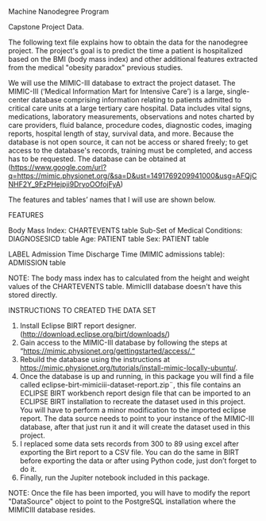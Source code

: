 Machine Nanodegree Program

Capstone Project Data.

The following text file explains how to obtain the data for the nanodegree project. The project's goal is to predict the time a patient is hospitalized based on the BMI (body mass index) and other additional features extracted from the medical "obesity paradox" previous studies.

We will use the MIMIC-III database to extract the project dataset. The MIMIC-III (‘Medical Information Mart for Intensive Care’) is a large, single-center database comprising information relating to patients admitted to critical care units at a large tertiary care hospital. Data includes vital signs, medications, laboratory measurements, observations and notes charted by care providers, fluid balance, procedure codes, diagnostic codes, imaging reports, hospital length of stay, survival data, and more. Because the database is not open source, it can not be access or shared freely; to get access to the database's records, training must be completed, and access has to be requested. The database can be obtained at (https://www.google.com/url?q=https://mimic.physionet.org/&sa=D&ust=1491769209941000&usg=AFQjCNHF2Y_9FzPHejpji9DryoOOfojFyA)

The features and tables’ names that I will use are shown below.

FEATURES

Body Mass Index: CHARTEVENTS table
Sub-Set of Medical Conditions: DIAGNOSESICD table
Age: PATIENT table
Sex: PATIENT table

LABEL
Admission Time Discharge Time (MIMIC admissions table): ADMISSION table

NOTE: The body mass index has to calculated from the height and weight values of the CHARTEVENTS table. MimicIII database doesn't have this stored directly.

INSTRUCTIONS TO CREATED THE DATA SET

1. Install Eclipse BIRT report designer. (http://download.eclipse.org/birt/downloads/)
2. Gain access to the MIMIC-III database by following the steps at “https://mimic.physionet.org/gettingstarted/access/.“
3. Rebuild the database using the instructions at https://mimic.physionet.org/tutorials/install-mimic-locally-ubuntu/.
4. Once the database is up and running, in this package you will find a file called eclipse-birt-mimiciii-dataset-report.zip¨, 
this file contains an ECLIPSE BIRT workbench report design file that can be imported to an ECLIPSE BIRT installation to recreate the dataset used in this project.
You will have to perform a minor modification to the imported eclipse report. The data source needs to point to your instance of the MIMIC-III database, after that just
run it and it will create the dataset used in this project.
5. I replaced some data sets records from 300 to 89 using excel after exporting the Birt report to a CSV file. You can do the same in BIRT before exporting the data or after using Python code, just don’t forget to do it. 
6. Finally, run the Jupiter notebook included in this package.



NOTE: Once the file has been imported, you will have to modify the report "DataSource" object to point to the PostgreSQL installation where the MIMICIII database resides.



